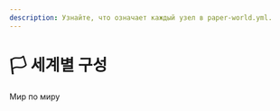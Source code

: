 ```yaml
---
description: Узнайте, что означает каждый узел в paper-world.yml.
---
```


# 🏳️ 세계별 구성

Мир по миру
